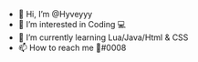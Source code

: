 - 👋 Hi, I’m @Hyveyyy
- 👀 I’m interested in Coding 💻
- 🌱 I’m currently learning Lua/Java/Html & CSS
- 📫 How to reach me </Hyvey>🧃#0008

<!---
Hyveyyy/Hyveyyy is a ✨ special ✨ repository because its `README.md` (this file) appears on your GitHub profile.
You can click the Preview link to take a look at your changes.
--->
